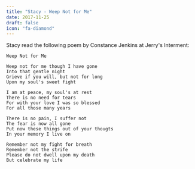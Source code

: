 ```yaml
---
title: "Stacy - Weep Not for Me"
date: 2017-11-25
draft: false
icon: "fa-diamond"
---
```


Stacy read the following poem by Constance Jenkins at Jerry's Interment:
<!--more-->

    Weep Not for Me

    Weep not for me though I have gone
    Into that gentle night
    Grieve if you will, but not for long
    Upon my soul's sweet fight

    I am at peace, my soul's at rest
    There is no need for tears
    For with your love I was so blessed
    For all those many years

    There is no pain, I suffer not
    The fear is now all gone
    Put now these things out of your thougts
    In your memory I live on

    Remember not my fight for breath
    Remember not the strife
    Please do not dwell upon my death
    But celebrate my life
